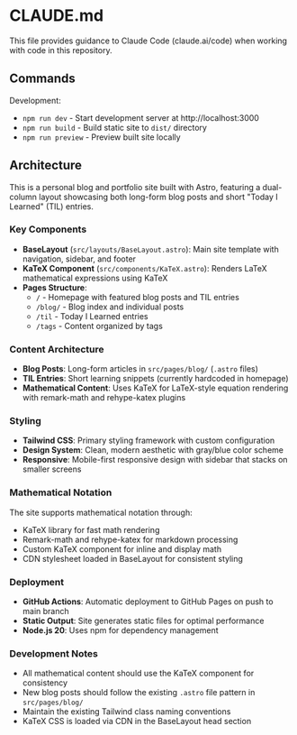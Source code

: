 # CLAUDE.md

This file provides guidance to Claude Code (claude.ai/code) when working with code in this repository.

## Commands

Development:
- `npm run dev` - Start development server at http://localhost:3000
- `npm run build` - Build static site to `dist/` directory 
- `npm run preview` - Preview built site locally

## Architecture

This is a personal blog and portfolio site built with Astro, featuring a dual-column layout showcasing both long-form blog posts and short "Today I Learned" (TIL) entries.

### Key Components

- **BaseLayout** (`src/layouts/BaseLayout.astro`): Main site template with navigation, sidebar, and footer
- **KaTeX Component** (`src/components/KaTeX.astro`): Renders LaTeX mathematical expressions using KaTeX
- **Pages Structure**:
  - `/` - Homepage with featured blog posts and TIL entries
  - `/blog/` - Blog index and individual posts
  - `/til` - Today I Learned entries
  - `/tags` - Content organized by tags

### Content Architecture

- **Blog Posts**: Long-form articles in `src/pages/blog/` (`.astro` files)
- **TIL Entries**: Short learning snippets (currently hardcoded in homepage)
- **Mathematical Content**: Uses KaTeX for LaTeX-style equation rendering with remark-math and rehype-katex plugins

### Styling

- **Tailwind CSS**: Primary styling framework with custom configuration
- **Design System**: Clean, modern aesthetic with gray/blue color scheme
- **Responsive**: Mobile-first responsive design with sidebar that stacks on smaller screens

### Mathematical Notation

The site supports mathematical notation through:
- KaTeX library for fast math rendering
- Remark-math and rehype-katex for markdown processing
- Custom KaTeX component for inline and display math
- CDN stylesheet loaded in BaseLayout for consistent styling

### Deployment

- **GitHub Actions**: Automatic deployment to GitHub Pages on push to main branch
- **Static Output**: Site generates static files for optimal performance
- **Node.js 20**: Uses npm for dependency management

### Development Notes

- All mathematical content should use the KaTeX component for consistency
- New blog posts should follow the existing `.astro` file pattern in `src/pages/blog/`
- Maintain the existing Tailwind class naming conventions
- KaTeX CSS is loaded via CDN in the BaseLayout head section
